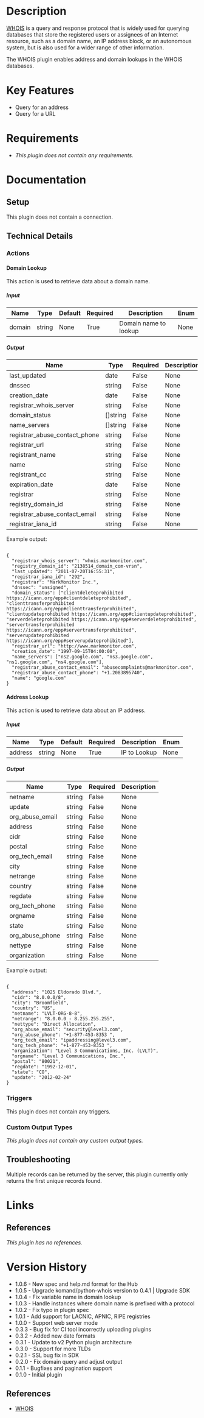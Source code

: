 # Description

[WHOIS](https://en.wikipedia.org/wiki/WHOIS) is a query and response protocol that is widely used for querying databases that store the registered users
or assignees of an Internet resource, such as a domain name, an IP address block, or an autonomous system, but is also used for a wider range of other information.

The WHOIS plugin enables address and domain lookups in the WHOIS databases.

# Key Features

* Query for an address
* Query for a URL

# Requirements

* _This plugin does not contain any requirements._

# Documentation

## Setup

This plugin does not contain a connection.

## Technical Details

### Actions

#### Domain Lookup

This action is used to retrieve data about a domain name.

##### Input

|Name|Type|Default|Required|Description|Enum|
|----|----|-------|--------|-----------|----|
|domain|string|None|True|Domain name to lookup|None|

##### Output

|Name|Type|Required|Description|
|----|----|--------|-----------|
|last_updated|date|False|None|
|dnssec|string|False|None|
|creation_date|date|False|None|
|registrar_whois_server|string|False|None|
|domain_status|[]string|False|None|
|name_servers|[]string|False|None|
|registrar_abuse_contact_phone|string|False|None|
|registrar_url|string|False|None|
|registrant_name|string|False|None|
|name|string|False|None|
|registrant_cc|string|False|None|
|expiration_date|date|False|None|
|registrar|string|False|None|
|registry_domain_id|string|False|None|
|registrar_abuse_contact_email|string|False|None|
|registrar_iana_id|string|False|None|

Example output:

```

{
  "registrar_whois_server": "whois.markmonitor.com",
  "registry_domain_id": "2138514_domain_com-vrsn",
  "last_updated": "2011-07-20T16:55:31",
  "registrar_iana_id": "292",
  "registrar": "MarkMonitor Inc.",
  "dnssec": "unsigned",
  "domain_status": ["clientdeleteprohibited https://icann.org/epp#clientdeleteprohibited", "clienttransferprohibited https://icann.org/epp#clienttransferprohibited", "clientupdateprohibited https://icann.org/epp#clientupdateprohibited", "serverdeleteprohibited https://icann.org/epp#serverdeleteprohibited", "servertransferprohibited https://icann.org/epp#servertransferprohibited", "serverupdateprohibited https://icann.org/epp#serverupdateprohibited"],
  "registrar_url": "http://www.markmonitor.com",
  "creation_date": "1997-09-15T04:00:00",
  "name_servers": ["ns2.google.com", "ns3.google.com", "ns1.google.com", "ns4.google.com"],
  "registrar_abuse_contact_email": "abusecomplaints@markmonitor.com",
  "registrar_abuse_contact_phone": "+1.2083895740",
  "name": "google.com"
}

```

#### Address Lookup

This action is used to retrieve data about an IP address.

##### Input

|Name|Type|Default|Required|Description|Enum|
|----|----|-------|--------|-----------|----|
|address|string|None|True|IP to Lookup|None|

##### Output

|Name|Type|Required|Description|
|----|----|--------|-----------|
|netname|string|False|None|
|update|string|False|None|
|org_abuse_email|string|False|None|
|address|string|False|None|
|cidr|string|False|None|
|postal|string|False|None|
|org_tech_email|string|False|None|
|city|string|False|None|
|netrange|string|False|None|
|country|string|False|None|
|regdate|string|False|None|
|org_tech_phone|string|False|None|
|orgname|string|False|None|
|state|string|False|None|
|org_abuse_phone|string|False|None|
|nettype|string|False|None|
|organization|string|False|None|

Example output:

```

{
  "address": "1025 Eldorado Blvd.",
  "cidr": "8.0.0.0/8",
  "city": "Broomfield",
  "country": "US",
  "netname": "LVLT-ORG-8-8",
  "netrange": "8.0.0.0 - 8.255.255.255",
  "nettype": "Direct Allocation",
  "org_abuse_email": "security@level3.com",
  "org_abuse_phone": "+1-877-453-8353 ",
  "org_tech_email": "ipaddressing@level3.com",
  "org_tech_phone": "+1-877-453-8353 ",
  "organization": "Level 3 Communications, Inc. (LVLT)",
  "orgname": "Level 3 Communications, Inc.",
  "postal": "80021",
  "regdate": "1992-12-01",
  "state": "CO",
  "update": "2012-02-24"
}

```

### Triggers

This plugin does not contain any triggers.

### Custom Output Types

_This plugin does not contain any custom output types._

## Troubleshooting

Multiple records can be returned by the server, this plugin currently only returns the first unique records found.

# Links

## References

_This plugin has no references._

# Version History

* 1.0.6 - New spec and help.md format for the Hub
* 1.0.5 - Upgrade komand/python-whois version to 0.4.1 | Upgrade SDK
* 1.0.4 - Fix variable name in domain lookup
* 1.0.3 - Handle instances where domain name is prefixed with a protocol
* 1.0.2 - Fix typo in plugin spec
* 1.0.1 - Add support for LACNIC, APNIC, RIPE registries
* 1.0.0 - Support web server mode
* 0.3.3 - Bug fix for CI tool incorrectly uploading plugins
* 0.3.2 - Added new date formats
* 0.3.1 - Update to v2 Python plugin architecture
* 0.3.0 - Support for more TLDs
* 0.2.1 - SSL bug fix in SDK
* 0.2.0 - Fix domain query and adjust output
* 0.1.1 - Bugfixes and pagination support
* 0.1.0 - Initial plugin

## References

* [WHOIS](https://en.wikipedia.org/wiki/WHOIS)
